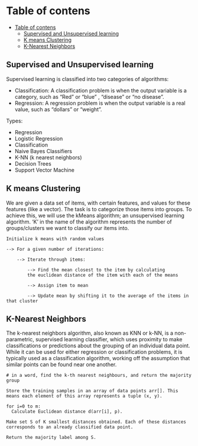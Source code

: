 # Table of contens

- [Table of contens](#table-of-contens)
  - [Supervised and Unsupervised learning](#supervised-and-unsupervised-learning)
  - [K means Clustering](#k-means-clustering)
  - [K-Nearest Neighbors](#k-nearest-neighbors)

## Supervised and Unsupervised learning

Supervised learning is classified into two categories of algorithms:

- Classification: A classification problem is when the output variable is a category, such as “Red” or “blue” , “disease” or “no disease”.
- Regression: A regression problem is when the output variable is a real value, such as “dollars” or “weight”.

Types:

- Regression
- Logistic Regression
- Classification
- Naive Bayes Classifiers
- K-NN (k nearest neighbors)
- Decision Trees
- Support Vector Machine

## K means Clustering

We are given a data set of items, with certain features, and values for these features (like a vector). The task is to categorize those items into groups. To achieve this, we will use the kMeans algorithm; an unsupervised learning algorithm. ‘K’ in the name of the algorithm represents the number of groups/clusters we want to classify our items into.

```
Initialize k means with random values

--> For a given number of iterations:
    
    --> Iterate through items:
    
        --> Find the mean closest to the item by calculating 
        the euclidean distance of the item with each of the means
        
        --> Assign item to mean
        
        --> Update mean by shifting it to the average of the items in that cluster
```

## K-Nearest Neighbors

The k-nearest neighbors algorithm, also known as KNN or k-NN, is a non-parametric, supervised learning classifier, which uses proximity to make classifications or predictions about the grouping of an individual data point. While it can be used for either regression or classification problems, it is typically used as a classification algorithm, working off the assumption that similar points can be found near one another.

```
# in a word, find the k-th nearest neighbours, and return the majority group

Store the training samples in an array of data points arr[]. This means each element of this array represents a tuple (x, y).

for i=0 to m:
  Calculate Euclidean distance d(arr[i], p).

Make set S of K smallest distances obtained. Each of these distances corresponds to an already classified data point.

Return the majority label among S.
```
